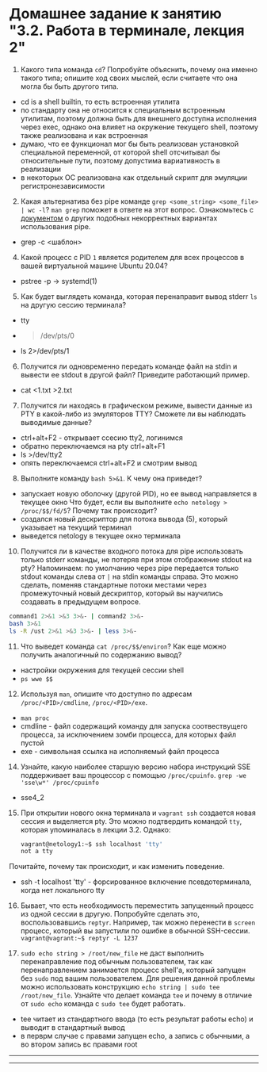 # Домашнее задание к занятию "3.2. Работа в терминале, лекция 2"

1. Какого типа команда `cd`? Попробуйте объяснить, почему она именно такого типа; опишите ход своих мыслей, если считаете что она могла бы быть другого типа.
  - cd is a shell builtin, то есть встроенная утилита
  - по стандарту она не относится к специальным встроенным утилитам, поэтому должна быть для внешнего доступна исполнения через exec, однако она влияет на окружение текущего shell, поэтому также реализована и как встроенная
  - думаю, что ее функционал мог бы быть реализован установкой специальной переменной, от которой shell отсчитывал бы относительные пути, поэтому допустима вариативность в реализации
  - в некоторых ОС реализована как отдельный скрипт для эмуляции регистронезависимости  
2. Какая альтернатива без pipe команде `grep <some_string> <some_file> | wc -l`? `man grep` поможет в ответе на этот вопрос. Ознакомьтесь с [документом](http://www.smallo.ruhr.de/award.html) о других подобных некорректных вариантах использования pipe.
- grep -c <шаблон>
4. Какой процесс с PID `1` является родителем для всех процессов в вашей виртуальной машине Ubuntu 20.04?
-  pstree -p -> systemd(1)
5. Как будет выглядеть команда, которая перенаправит вывод stderr `ls` на другую сессию терминала?
- tty  
- >/dev/pts/0
- ls 2>/dev/pts/1
6. Получится ли одновременно передать команде файл на stdin и вывести ее stdout в другой файл? Приведите работающий пример.
- cat <1.txt  >2.txt
7. Получится ли находясь в графическом режиме, вывести данные из PTY в какой-либо из эмуляторов TTY? Сможете ли вы наблюдать выводимые данные?
- ctrl+alt+F2 - открывает ссесию tty2, логинимся
- обратно переключаемся на pty ctrl+alt+F1
- ls >/dev/tty2
- опять переключаемся ctrl+alt+F2 и смотрим вывод
8. Выполните команду `bash 5>&1`. К чему она приведет? 
- запускает новую оболочку (другой PID), но ее вывод направляется в текущее окно
Что будет, если вы выполните `echo netology > /proc/$$/fd/5`? Почему так происходит?
- создался новый дескриптор для потока вывода (5), который указывает на текущий терминал
- выведется netology в текущее окно терминала
 10. Получится ли в качестве входного потока для pipe использовать только stderr команды, не потеряв при этом отображение stdout на pty? Напоминаем: по умолчанию через pipe передается только stdout команды слева от `|` на stdin команды справа.
Это можно сделать, поменяв стандартные потоки местами через промежуточный новый дескриптор, который вы научились создавать в предыдущем вопросе.
``` bash 3>&1
command1 2>&1 >&3 3>&- | command2 3>&-
bash 3>&1
ls -R /ust 2>&1 >&3 3>&- | less 3>&-
```
 11. Что выведет команда `cat /proc/$$/environ`? Как еще можно получить аналогичный по содержанию вывод?
- настройки окружения для текущей сессии shell
- ```ps wwe $$```

 12. Используя `man`, опишите что доступно по адресам `/proc/<PID>/cmdline`, `/proc/<PID>/exe`.
 - ```man proc```
 - cmdline - файл содержащий команду для запуска соотвествущего  процесса, за исключением  зомби процесса, для которых файл пустой
 - exe - символьная ссылка на исполняемый файл процесса  
 14. Узнайте, какую наиболее старшую версию набора инструкций SSE поддерживает ваш процессор с помощью `/proc/cpuinfo`.
`grep -we 'sse\w*' /proc/cpuinfo`
- sse4_2
 15. При открытии нового окна терминала и `vagrant ssh` создается новая сессия и выделяется pty. Это можно подтвердить командой `tty`, которая упоминалась в лекции 3.2. Однако:

      ```bash
      vagrant@netology1:~$ ssh localhost 'tty'
      not a tty
     ```
Почитайте, почему так происходит, и как изменить поведение.
- ssh -t localhost 'tty' - форсированное включение псевдотерминала, когда нет локального tty

 16. Бывает, что есть необходимость переместить запущенный процесс из одной сессии в другую. Попробуйте сделать это, воспользовавшись `reptyr`. Например, так можно перенести в `screen` процесс, который вы запустили по ошибке в обычной SSH-сессии.
  ``vagrant@vagrant:~$ reptyr -L 1237``
 
 19. `sudo echo string > /root/new_file` не даст выполнить перенаправление под обычным пользователем, так как перенаправлением занимается процесс shell'а, который запущен без `sudo` под вашим пользователем. Для решения данной проблемы можно использовать конструкцию `echo string | sudo tee /root/new_file`. Узнайте что делает команда `tee` и почему в отличие от `sudo echo` команда с `sudo tee` будет работать.
 - tee читает из стандартного ввода (то есть результат  работы echo) и выводит в стандартный вывод
 - в перврм случае с правами запущен echo, а запись с обычными, а во втором запись вс правами root

 
 ---

---
